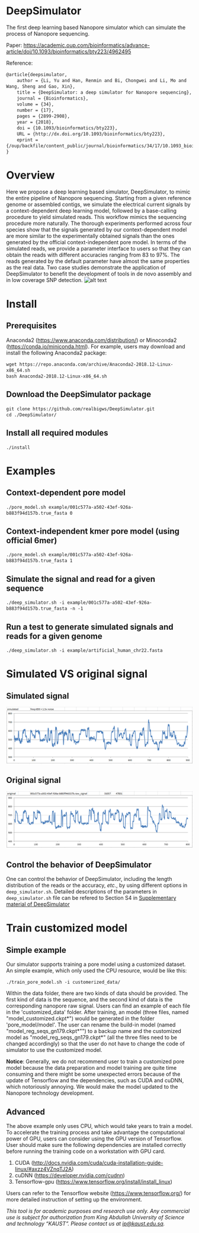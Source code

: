 # DeepSimulator
The first deep learning based Nanopore simulator which can simulate the process of Nanopore sequencing.

Paper: https://academic.oup.com/bioinformatics/advance-article/doi/10.1093/bioinformatics/bty223/4962495

Reference:
```
@article{deepsimulator,
    author = {Li, Yu and Han, Renmin and Bi, Chongwei and Li, Mo and Wang, Sheng and Gao, Xin},
    title = {DeepSimulator: a deep simulator for Nanopore sequencing},
    journal = {Bioinformatics},
    volume = {34},
    number = {17},
    pages = {2899-2908},
    year = {2018},
    doi = {10.1093/bioinformatics/bty223},
    URL = {http://dx.doi.org/10.1093/bioinformatics/bty223},
    eprint = {/oup/backfile/content_public/journal/bioinformatics/34/17/10.1093_bioinformatics_bty223/2/bty223.pdf}
}

```

# Overview
Here we propose a deep learning based simulator, DeepSimulator, to mimic the entire pipeline of Nanopore sequencing. Starting from a given reference genome or assembled contigs, we simulate the electrical current signals by a context-dependent deep learning model, followed by a base-calling procedure to yield simulated reads. This workflow mimics the sequencing procedure more naturally. The thorough experiments performed across four species show that the signals generated by our context-dependent model are more similar to the experimentally obtained signals than the ones generated by the official context-independent pore model. In terms of the simulated reads, we provide a parameter interface to users so that they can obtain the reads with different accuracies ranging from 83 to 97%. The reads generated by the default parameter have almost the same properties as the real data. Two case studies demonstrate the application of DeepSimulator to benefit the development of tools in de novo assembly and in low coverage SNP detection.
![alt text](https://github.com/lykaust15/DeepSimulator/blob/master/example/main_graph_wsmod3.png)


# Install
## Prerequisites
Anaconda2 (https://www.anaconda.com/distribution/) or Minoconda2 (https://conda.io/miniconda.html).
For example, users may download and install the following Anaconda2 package:
```
wget https://repo.anaconda.com/archive/Anaconda2-2018.12-Linux-x86_64.sh
bash Anaconda2-2018.12-Linux-x86_64.sh
```

## Download the DeepSimulator package
```
git clone https://github.com/realbigws/DeepSimulator.git
cd ./DeepSimulator/
```

## Install all required modules
```
./install
```

# Examples

## Context-dependent pore model
```
./pore_model.sh example/001c577a-a502-43ef-926a-b883f94d157b.true_fasta 0
```

## Context-independent kmer pore model (using official 6mer)
```
./pore_model.sh example/001c577a-a502-43ef-926a-b883f94d157b.true_fasta 1
```

## Simulate the signal and read for a given sequence
```
./deep_simulator.sh -i example/001c577a-a502-43ef-926a-b883f94d157b.true_fasta -n -1
```

## Run a test to generate simulated signals and reads for a given genome
```
./deep_simulator.sh -i example/artificial_human_chr22.fasta
```

# Simulated VS original signal

## Simulated signal

![alt text](https://github.com/realbigws/DeepSimulator/blob/master/example/simulated_signal.png)

## Original signal
![alt text](https://github.com/realbigws/DeepSimulator/blob/master/example/original_signal.png)


## Control the behavior of DeepSimulator
One can control the behavior of DeepSimulator, including the length distribution of the reads or the accuracy, *etc.*, by using different options in ```deep_simulator.sh```. Detailed descriptions of the parameters in ```deep_simulator.sh``` file can be refered to Section S4 in [Supplementary material of DeepSimulator](https://oup.silverchair-cdn.com/oup/backfile/Content_public/Journal/bioinformatics/34/17/10.1093_bioinformatics_bty223/2/bty223_supplemental_materials.pdf?Expires=2147483647&Signature=v5FSUbbU4eVfQdIo3H3Xrsq6CFVh8azonSxGg1WaAL35maQ0zqIPzdRPTTGUUhlzkLYBnU3Fi4G1DRcXc5YDD4Ea~8ic56zpjBNWQ4qqSZabjH9XwTFyPTbh6IKaHkULi9zKfSl02MxxXfqEJ0Xi72AKRv0Up4j~baWrfyUEKYtEVkzJbpbyAsnZhvPh2WSbFXyPhRhBn~fH9XfrEO9hbMQPSrT9di2Ho85ZBbZ2xS0P~J8sZyi91ulXQHfYSH5rbdaTNAAxRCVbLQUi3iKbJFE5Bl0de66w0mdjfgIZGqrBY9uPoXwW4MYf6H7OwmVXnDc-sjoe73UxO4xHRF17Ag__&Key-Pair-Id=APKAIE5G5CRDK6RD3PGA)

# Train customized model

## Simple example
Our simulator supports training a pore model using a customized dataset. An simple example, which only used the CPU resource, would be like this:
```
./train_pore_model.sh -i customerized_data/
```
Within the data folder, there are two kinds of data should be provided. The first kind of data is the sequence, and the second kind of data is the corresponding nanopore raw signal. Users can find an example of each file in the 'customized_data' folder.
After training, an model (three files, named "model_customized.ckpt\*") would be generated in the folder 'pore_model/model'. The user can rename the build-in model (named "model_reg_seqs_gn179.ckpt\*"") to a backup name and the customized model as "model_reg_seqs_gn179.ckpt\*" (all the three files need to be changed accordingly) so that the user do not have to change the code of simulator to use the customized model.

**Notice**: Generally, we do not recommend user to train a customized pore model because the data preparation and model training are quite time consuming and there might be some unexpected errors because  of the update of Tensorflow and the dependencies, such as CUDA and cuDNN, which notoriously annoying. We would make the model updated to the Nanopore technology development.

## Advanced
The above example only uses CPU, which would take years to train a model. To accelerate the training process and take advantage the computational power of GPU, users can consider using the GPU version of Tensorflow. User should make sure the following dependencies are installed correctly before running the training code on a workstation with GPU card.

1. CUDA (http://docs.nvidia.com/cuda/cuda-installation-guide-linux/#axzz4VZnqTJ2A)
2. cuDNN (https://developer.nvidia.com/cudnn)
3. Tensorflow-gpu (https://www.tensorflow.org/install/install_linux)

Users can refer to the Tensorflow website (https://www.tensorflow.org/) for more detailed instruction of setting up the environment.

*This tool is for academic purposes and research use only. Any commercial use is subject for authorization from King Abdullah University of Science and technology “KAUST”. Please contact us at ip@kaust.edu.sa.*
